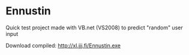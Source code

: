 # Ennustin
Quick test project made with VB.net (VS2008) to predict "random" user input  
  
Download compiled: http://xl.jjj.fi/Ennustin.exe  